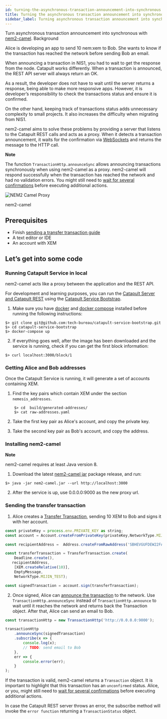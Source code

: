 ```yaml
---
id: turning-the-asynchronous-transaction-announcement-into-synchronous
title: Turning the asynchronous transaction announcement into synchronous
sidebar_label: Turning asynchronous transaction announcement into synchronous
---
```

Turn asynchronous transaction announcement into synchronous with [nem2-camel](https://github.com/nemtech/nem2-camel).
Background

Alice is developing an app to send 10 nem:xem to Bob. She wants to know if the transaction has reached the network before sending Bob an email.

When announcing a transaction in NIS1, you had to wait to get the response from the node. Catapult works differently. When a transaction is announced, the REST API server will always return an OK.

As a result, the developer does not have to wait until the server returns a response, being able to make more responsive apps. However, it is developer’s responsibility to check the transactions status and ensure it is confirmed.

On the other hand, keeping track of transactions status adds unnecessary complexity to small projects. It also increases the difficulty when migrating from NIS1.

nem2-camel aims to solve these problems by providing a server that listens to the Catapult REST calls and acts as a proxy. When it detects a transaction announcement, it waits for the confirmation via [WebSockets](../../rest-api/websockets.md) and returns the message to the HTTP call.

<div class=info>

**Note**

The function `TransactionHttp.announceSync` allows announcing transactions synchronously when using nem2-camel as a proxy. nem2-camel will respond successfully when the transaction has reached the network and had no validation errors. You might still need to [wait for several confirmations](../../protocol/transaction.md) before executing additional actions.

</div>

![NEM2 Camel Proxy](/img/nem2-camel-proxy.png "NEM2 Camel Proxy")

<p class=caption>nem2-camel</p>

## Prerequisites

- Finish [sending a transfer transaction guide](../transaction/sending-a-transfer-transaction.md)
- A text editor or IDE
- An account with XEM

## Let’s get into some code

### Running Catapult Service in local

nem2-camel acts like a proxy between the application and the REST API.

For development and learning purposes, you can run the [Catapult Server and Catapult REST](../../protocol/node.md) using the [Catapult Service Bootstrap](https://github.com/tech-bureau/catapult-service-bootstrap/).

1. Make sure you have [docker](https://docs.docker.com/install/) and [docker compose](https://docs.docker.com/compose/install/) installed before running the following instructions:

```
$> git clone git@github.com:tech-bureau/catapult-service-bootstrap.git
$> cd catapult-service-bootstrap
$> docker-compose up
```

2. If everything goes well, after the image has been downloaded and the service is running, check if you can get the first block information:

```
$> curl localhost:3000/block/1
```

### Getting Alice and Bob addresses

Once the Catapult Service is running, it will generate a set of accounts containing XEM.

1. Find the key pairs which contain XEM under the section `nemesis_addresses`.

```
    $> cd  build/generated-addresses/
    $> cat raw-addresses.yaml
```

2. Take the first key pair as Alice's account, and copy the private key.

3. Take the second key pair as Bob's account, and copy the address.

### Installing nem2-camel

<div class=info>

**Note**

nem2-camel requires at least Java version 8.

</div>

1. Download the latest [nem2-camel jar](https://github.com/nemtech/nem2-camel/releases) package release, and run:

```
$> java -jar nem2-camel.jar --url http://localhost:3000
```

2. After the service is up, use 0.0.0.0:9000 as the new proxy url.

### Sending the transfer transaction

1. Alice creates a [Transfer Transaction](../../built-in-features/transfer-transaction.md), sending 10 XEM to Bob and signs it with her account.

<!--DOCUSAURUS_CODE_TABS-->
<!--TypeScript-->
```js
const privateKey = process.env.PRIVATE_KEY as string;
const account = Account.createFromPrivateKey(privateKey,NetworkType.MIJIN_TEST);

const recipientAddress =  Address.createFromRawAddress('SBHEVGUFDEW22FAT2EFU6UYXRKLTC6HFOPB4CRSE');

const transferTransaction = TransferTransaction.create(
    Deadline.create(),
   recipientAddress,
    [XEM.createRelative(10)],
    EmptyMessage,
    NetworkType.MIJIN_TEST);

const signedTransaction = account.sign(transferTransaction);
```

<!--END_DOCUSAURUS_CODE_TABS-->

2. Once signed, Alice can [announce the transaction](../../protocol/transaction.md) to the network. Use `TransactionHttp.announceSync` instead of `TransactionHttp.announce` to wait until it reaches the network and returns back the Transaction object. After that, Alice can send an email to Bob.

<!--DOCUSAURUS_CODE_TABS-->
<!--TypeScript-->
```js
const transactionHttp = new TransactionHttp('http://0.0.0.0:9000');

transactionHttp
    .announceSync(signedTransaction)
    .subscribe(x => {
        console.log(x);
        // TODO: send email to Bob
    },
    err => {
        console.error(err);
    }
);
```

<!--END_DOCUSAURUS_CODE_TABS-->

If the transaction is valid, nem2-camel returns a `Transaction` object. It is important to highlight that this transaction has an `unconfirmed` status. Alice, or you, might still need to [wait for several confirmations](../../protocol/transaction.md) before executing additional actions.

In case the Catapult REST server throws an error, the subscribe method will invoke the `error function` returning a `TransactionStatus` object.